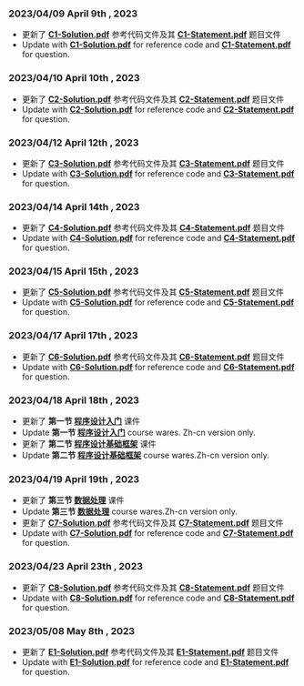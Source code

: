### **2023/04/09** **April 9th , 2023**  
* 更新了 **[C1-Solution.pdf](https://github.com/MossDream/Basic-Learning-C/blob/main/C1-Solution.pdf)** 参考代码文件及其 **[C1-Statement.pdf](https://github.com/MossDream/Basic-Learning-C/blob/main/C1-Statement.pdf)** 题目文件  
* Update with **[C1-Solution.pdf](https://github.com/MossDream/Basic-Learning-C/blob/main/C1-Solution.pdf)** for reference code and **[C1-Statement.pdf](https://github.com/MossDream/Basic-Learning-C/blob/main/C1-Statement.pdf)** for question. 

### **2023/04/10** **April 10th , 2023**  
* 更新了 **[C2-Solution.pdf](https://github.com/MossDream/Basic-Learning-C/blob/main/C2-Solution.pdf)** 参考代码文件及其 **[C2-Statement.pdf](https://github.com/MossDream/Basic-Learning-C/blob/main/C2-Statement.pdf)** 题目文件  
* Update with **[C2-Solution.pdf](https://github.com/MossDream/Basic-Learning-C/blob/main/C2-Solution.pdf)** for reference code and **[C2-Statement.pdf](https://github.com/MossDream/Basic-Learning-C/blob/main/C2-Statement.pdf)** for question.  

### **2023/04/12** **April 12th , 2023**  
* 更新了 **[C3-Solution.pdf](https://github.com/MossDream/Basic-Learning-C/blob/main/C3-Solution.pdf)** 参考代码文件及其 **[C3-Statement.pdf](https://github.com/MossDream/Basic-Learning-C/blob/main/C3-Statement.pdf)** 题目文件  
* Update with **[C3-Solution.pdf](https://github.com/MossDream/Basic-Learning-C/blob/main/C3-Solution.pdf)** for reference code and **[C3-Statement.pdf](https://github.com/MossDream/Basic-Learning-C/blob/main/C3-Statement.pdf)** for question.  

### **2023/04/14** **April 14th , 2023**  
* 更新了 **[C4-Solution.pdf](https://github.com/MossDream/Basic-Learning-C/blob/main/C4-Solution.pdf)** 参考代码文件及其 **[C4-Statement.pdf](https://github.com/MossDream/Basic-Learning-C/blob/main/C4-Statement.pdf)** 题目文件  
* Update with **[C4-Solution.pdf](https://github.com/MossDream/Basic-Learning-C/blob/main/C4-Solution.pdf)** for reference code and **[C4-Statement.pdf](https://github.com/MossDream/Basic-Learning-C/blob/main/C4-Statement.pdf)** for question.  

### **2023/04/15** **April 15th , 2023**  
* 更新了 **[C5-Solution.pdf](https://github.com/MossDream/Basic-Learning-C/blob/main/C5-Solution.pdf)** 参考代码文件及其 **[C5-Statement.pdf](https://github.com/MossDream/Basic-Learning-C/blob/main/C5-Statement.pdf)** 题目文件  
* Update with **[C5-Solution.pdf](https://github.com/MossDream/Basic-Learning-C/blob/main/C5-Solution.pdf)** for reference code and **[C5-Statement.pdf](https://github.com/MossDream/Basic-Learning-C/blob/main/C5-Statement.pdf)** for question.  

### **2023/04/17** **April 17th , 2023**  
* 更新了 **[C6-Solution.pdf](https://github.com/MossDream/Basic-Learning-C/blob/main/C6-Solution.pdf)** 参考代码文件及其 **[C6-Statement.pdf](https://github.com/MossDream/Basic-Learning-C/blob/main/C6-Statement.pdf)** 题目文件  
* Update with **[C6-Solution.pdf](https://github.com/MossDream/Basic-Learning-C/blob/main/C6-Solution.pdf)** for reference code and **[C6-Statement.pdf](https://github.com/MossDream/Basic-Learning-C/blob/main/C6-Statement.pdf)** for question.  

### **2023/04/18** **April 18th , 2023**
* 更新了 **第一节 [程序设计入门](https://github.com/MossDream/Basic-Learning-C/blob/main/Course%20Ware/C01-%E7%A8%8B%E5%BA%8F%E8%AE%BE%E8%AE%A1%E5%BC%95%E8%A8%80.pdf)** 课件  
* Update **第一节 [程序设计入门](https://github.com/MossDream/Basic-Learning-C/blob/main/Course%20Ware/C01-%E7%A8%8B%E5%BA%8F%E8%AE%BE%E8%AE%A1%E5%BC%95%E8%A8%80.pdf)** course wares. Zh-cn version only. 
* 更新了 **第二节 [程序设计基础框架](https://github.com/MossDream/Basic-Learning-C/blob/main/Course%20Ware/C02-%E5%9F%BA%E7%A1%80%E6%A1%86%E6%9E%B6.pdf)** 课件  
* Update **第二节 [程序设计基础框架](https://github.com/MossDream/Basic-Learning-C/blob/main/Course%20Ware/C02-%E5%9F%BA%E7%A1%80%E6%A1%86%E6%9E%B6.pdf)** course wares.Zh-cn version only.

### **2023/04/19** **April 19th , 2023**
* 更新了 **第三节 [数据处理](https://github.com/MossDream/Basic-Learning-C/blob/main/Course%20Ware/C03-%E6%95%B0%E6%8D%AE%E5%A4%84%E7%90%86.pdf)**
课件
* Update **第三节 [数据处理](https://github.com/MossDream/Basic-Learning-C/blob/main/Course%20Ware/C03-%E6%95%B0%E6%8D%AE%E5%A4%84%E7%90%86.pdf)**
course wares.Zh-cn version only.
* 更新了 **[C7-Solution.pdf](https://github.com/MossDream/Basic-Learning-C/blob/main/C7-Solution.pdf)** 参考代码文件及其 **[C7-Statement.pdf](https://github.com/MossDream/Basic-Learning-C/blob/main/C7-Statement.pdf)** 题目文件  
* Update with **[C7-Solution.pdf](https://github.com/MossDream/Basic-Learning-C/blob/main/C7-Solution.pdf)** for reference code and **[C7-Statement.pdf](https://github.com/MossDream/Basic-Learning-C/blob/main/C7-Statement.pdf)** for question.  

### **2023/04/23** **April 23th , 2023**  
* 更新了 **[C8-Solution.pdf](https://github.com/MossDream/Basic-Learning-C/blob/main/C8-Solution.pdf)** 参考代码文件及其 **[C8-Statement.pdf](https://github.com/MossDream/Basic-Learning-C/blob/main/C8-Statement.pdf)** 题目文件  
* Update with **[C8-Solution.pdf](https://github.com/MossDream/Basic-Learning-C/blob/main/C8-Solution.pdf)** for reference code and **[C8-Statement.pdf](https://github.com/MossDream/Basic-Learning-C/blob/main/C8-Statement.pdf)** for question.  

### **2023/05/08** **May 8th , 2023**  
* 更新了 **[E1-Solution.pdf](https://github.com/MossDream/Basic-Learning-C/blob/main/E1-Solution-v5.pdf)** 参考代码文件及其 **[E1-Statement.pdf](https://github.com/MossDream/Basic-Learning-C/blob/main/E1-Statement-v2.pdf)** 题目文件  
* Update with **[E1-Solution.pdf](https://github.com/MossDream/Basic-Learning-C/blob/main/E1-Solution-v5.pdf)** for reference code and **[E1-Statement.pdf](https://github.com/MossDream/Basic-Learning-C/blob/main/E1-Statement-v2.pdf)** for question.  
